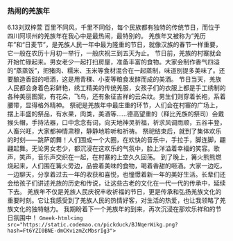   ### 热闹的羌族年
6.13刘双梓萱
      百里不同风，千里不同俗，每个民族都有独特的传统节日，而位于四川阿坝州的羌族年在我心中是最热闹，最特别的。
     羌族年又被称为“羌历年”和“日麦节”，是羌族人民一年中最为隆重的节日，就像汉族的春节一样重要，它一般在农历十月初一举行，一般庆祝三到五天为止。
     节日前，羌族的村寨就会开始忙碌起来。男女老少一起打扫房屋，准备丰富的食物。大家会制作香气四溢的“蒸蒸饭”，把猪肉、糯米、玉米等食材混合在一起蒸制，味道别提多美味了。还要酿造香甜的咂酒，这是用青稞、小麦等粮食发酵而成的美酒。
     节日当天，羌族人民都会身着色彩鲜艳，绣工精美的传统羌服，女孩子们的衣服上都是手工绣制的各种美丽图案，有花朵，飞鸟，还有象征吉祥的云朵纹。男生们则穿着长袍，系着腰带，显得格外精神。
     祭祀是羌族年中最庄重的环节，人们会在村寨的广场上，摆上丰盛的祭品，有水果，肉类，美酒等……德高望重的（释比羌族的祭司）会戴猴头帽，手持法器，口中念念有词，向天地神灵祈福，祈求风调雨顺，五谷丰登，人畜兴旺，大家都神情肃穆，静静地聆听和祈祷。
     祭祀结束后，就到了集体欢乐的时刻——跳萨朗舞！人们围成一个大圈，在欢快的音乐中，手拉手，脚连脚，翩翩起舞。无论男女老少，都沉浸在这欢乐的气氛中，脸上洋溢着幸福的笑容。歌声，笑声，音乐声交织在一起，在村寨的上空久久回荡。
    到了晚上，篝火熊熊燃烧起来，人们围在篝火旁边，品尝着美味的食物，喝着香甜的咂酒。大家一边吃，一边聊天，分享着过去一年的收获和喜悦，也憧憬着新一年的美好生活。长辈们还会给孩子们讲述羌族的历史和传说，让这些古老的文化在一代一代的传承中，延续下去。
     羌族年不仅是羌族人民庆祝丰收祈福的节日，更是传承和弘扬羌族文化的重要时刻。它让我感受到了羌族人民的热情好客，对生活的热爱，也让我领略了羌族文化的独特魅力。
     我期盼着下一个羌族年的到来，再次沉浸在那欢乐祥和的节日氛围中！
`Gmeek-html<img src="https://static.codemao.cn/pickduck/BJNqerWikg.png?hash=Ft6YZI0BNE-dmCKvizmZcMbsrIg3">`
